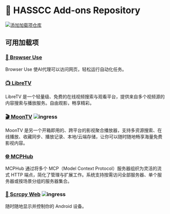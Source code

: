 # 🧩 HASSCC Add-ons Repository

[![添加加载项仓库](https://my.home-assistant.io/badges/supervisor_add_addon_repository.svg)](https://my.home-assistant.io/redirect/supervisor_add_addon_repository/?repository_url=https%3A%2F%2Fgitee.com%2Fhasscc%2Faddons)

## 可用加载项

### [🤖 Browser Use](https://github.com/browser-use/web-ui)

Browser Use 使AI代理可以访问网页，轻松运行自动化任务。


### [📺 LibreTV](https://github.com/LibreSpark/LibreTV)

LibreTV 是一个轻量级、免费的在线视频搜索与观看平台，提供来自多个视频源的内容搜索与播放服务。自由观影，畅享精彩。


### [🎬 MoonTV](https://github.com/senshinya/MoonTV) ![ingress](https://img.shields.io/badge/ingress-yes)

MoonTV 是另一个开箱即用的、跨平台的影视聚合播放器，支持多资源搜索、在线播放、收藏同步、播放记录、本地/云端存储，让你可以随时随地畅享海量免费影视内容。


### [🌐 MCPHub](https://github.com/samanhappy/mcphub)

MCPHub 通过将多个 MCP（Model Context Protocol）服务器组织为灵活的流式 HTTP 端点，简化了管理与扩展工作。系统支持按需访问全部服务器、单个服务器或按场景分组的服务器集合。


### [📲 Scrcpy Web](https://github.com/NetrisTV/ws-scrcpy) ![ingress](https://img.shields.io/badge/ingress-yes)

随时随地显示并控制你的 Android 设备。
